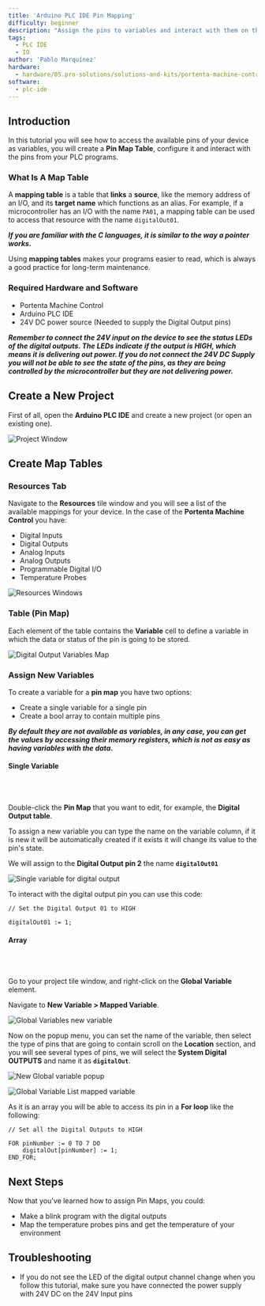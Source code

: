 ```yaml
---
title: 'Arduino PLC IDE Pin Mapping'
difficulty: beginner
description: "Assign the pins to variables and interact with them on the Arduino PLC IDE."
tags:
  - PLC IDE
  - IO
author: 'Pablo Marquínez'
hardware:
  - hardware/05.pro-solutions/solutions-and-kits/portenta-machine-control
software:
  - plc-ide
---
```


## Introduction

In this tutorial you will see how to access the available pins of your device as variables, you will create a **Pin Map Table**, configure it and interact with the pins from your PLC programs.

### What Is A Map Table

A **mapping table** is a table that **links** a **source**, like the memory address of an I/O, and its **target name** which functions as an alias. For example, if a microcontroller has an I/O with the name `PA01`, a mapping table can be used to access that resource with the name `digitalOut01`.

***If you are familiar with the C languages, it is similar to the way a pointer works.***

Using **mapping tables** makes your programs easier to read, which is always a good practice for long-term maintenance.

### Required Hardware and Software

- Portenta Machine Control
- Arduino PLC IDE
- 24V DC power source (Needed to supply the Digital Output pins)

***Remember to connect the 24V input on the device to see the status LEDs of the digital outputs. The LEDs indicate if the output is HIGH, which means it is delivering out power. If you do not connect the 24V DC Supply you will not be able to see the state of the pins, as they are being controlled by the microcontroller but they are not delivering power.***

## Create a New Project

First of all, open the **Arduino PLC IDE** and create a new project (or open an existing one).

![Project Window](assets/windowProject.png)

## Create Map Tables

### Resources Tab

Navigate to the **Resources** tile window and you will see a list of the available mappings for your device. In the case of the **Portenta Machine Control** you have:
* Digital Inputs
* Digital Outputs
* Analog Inputs
* Analog Outputs
* Programmable Digital I/O
* Temperature Probes

![Resources Windows](assets/windowResources.png)

### Table (Pin Map)

Each element of the table contains the **Variable** cell to define a variable in which the data or status of the pin is going to be stored.

![Digital Output Variables Map](assets/map_digitalOut.png)

### Assign New Variables

To create a variable for a **pin map** you have two options:
* Create a single variable for a single pin
* Create a bool array to contain multiple pins

***By default they are not available as variables, in any case, you can get the values by accessing their memory registers, which is not as easy as having variables with the data.***

#### Single Variable
<br></br>

Double-click the **Pin Map** that you want to edit, for example, the **Digital Output table**.

To assign a new variable you can type the name on the variable column, if it is new it will be automatically created if it exists it will change its value to the pin's state.

We will assign to the **Digital Output pin 2** the name **`digitalOut01`**

![Single variable for digital output](assets/map_single_digitalOut.png)

To interact with the digital output pin you can use this code:

```
// Set the Digital Output 01 to HIGH

digitalOut01 := 1;
```

#### Array
<br></br>

Go to your project tile window, and right-click on the **Global Variable** element.

Navigate to **New Variable > Mapped Variable**.

![Global Variables new variable](assets/newMappedVariable.png)

Now on the popup menu, you can set the name of the variable, then select the type of pins that are going to contain scroll on the **Location** section, and you will see several types of pins, we will select the **System Digital OUTPUTS** and name it as **`digitalOut`**.

![New Global variable popup](assets/newVariablePopUp.png)

![Global Variable List mapped variable](assets/globalVariablesMapped.png)

As it is an array you will be able to access its pin in a **For loop** like the following:

```
// Set all the Digital Outputs to HIGH

FOR pinNumber := 0 TO 7 DO
    digitalOut[pinNumber] := 1;
END_FOR;
```

## Next Steps

Now that you've learned how to assign Pin Maps, you could:
* Make a blink program with the digital outputs
* Map the temperature probes pins and get the temperature of your environment

## Troubleshooting

* If you do not see the LED of the digital output channel change when you follow this tutorial, make sure you have connected the power supply with 24V DC on the 24V Input pins